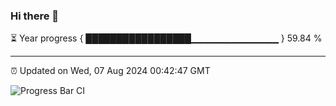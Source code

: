 ### Hi there 👋

⏳ Year progress { █████████████████▁▁▁▁▁▁▁▁▁▁▁▁▁ } 59.84 %

---

⏰ Updated on Wed, 07 Aug 2024 00:42:47 GMT

![Progress Bar CI](https://github.com/Shyam-Makwana/GitHub-Actions-Demo/workflows/Progress%20Bar%20CI/badge.svg)
